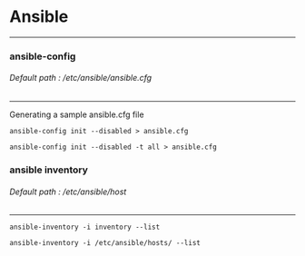 
# Ansible
-------------------------------------
### ansible-config
###### Default path : /etc/ansible/ansible.cfg
-------------------------------------
Generating a sample ansible.cfg file
```
ansible-config init --disabled > ansible.cfg
```
```
ansible-config init --disabled -t all > ansible.cfg
```
### ansible inventory
###### Default path : /etc/ansible/host
------------------------------------------
```
ansible-inventory -i inventory --list
```
```
ansible-inventory -i /etc/ansible/hosts/ --list
```




